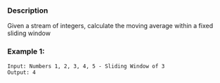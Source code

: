 ### Description

Given a stream of integers, calculate the moving average within a fixed sliding window

### Example 1:

```
Input: Numbers 1, 2, 3, 4, 5 - Sliding Window of 3
Output: 4
```

